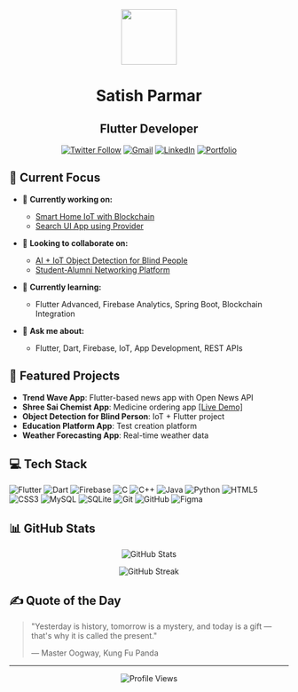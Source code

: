 <div align="center">
  <img src="https://media.giphy.com/media/M9gbBd9nbDrOTu1Mqx/giphy.gif" width="100"/>
  
# Satish Parmar
## Flutter Developer

[![Twitter Follow](https://img.shields.io/twitter/follow/978satish?style=social)](https://twitter.com/978satish)
[![Gmail](https://img.shields.io/badge/Gmail-D14836?style=flat&logo=gmail&logoColor=white)](mailto:satishparmarparmar486@gmail.com)
[![LinkedIn](https://img.shields.io/badge/LinkedIn-%230077B5.svg?style=flat&logo=linkedin&logoColor=white)](https://www.linkedin.com/in/satish-parmar-8021a5245/)
[![Portfolio](https://img.shields.io/badge/Portfolio-Visit-blueviolet?style=flat)](https://satishparmar1.github.io/Portfolio/)
</div>

## 🎯 Current Focus

- 🔭 **Currently working on:**
  - [Smart Home IoT with Blockchain](https://github.com/SatishParmar1)
  - [Search UI App using Provider](https://github.com/SatishParmar1)

- 👯 **Looking to collaborate on:**
  - [AI + IoT Object Detection for Blind People](https://github.com/SatishParmar1)
  - [Student-Alumni Networking Platform](https://github.com/SatishParmar1)

- 🌱 **Currently learning:**
  - Flutter Advanced, Firebase Analytics, Spring Boot, Blockchain Integration

- 💬 **Ask me about:**
  - Flutter, Dart, Firebase, IoT, App Development, REST APIs

## 📱 Featured Projects

- **Trend Wave App**: Flutter-based news app with Open News API
- **Shree Sai Chemist App**: Medicine ordering app [[Live Demo]](https://bit.ly/shreesaichemist)
- **Object Detection for Blind Person**: IoT + Flutter project
- **Education Platform App**: Test creation platform
- **Weather Forecasting App**: Real-time weather data

## 💻 Tech Stack

![Flutter](https://img.shields.io/badge/Flutter-%2302569B.svg?style=for-the-badge&logo=Flutter&logoColor=white)
![Dart](https://img.shields.io/badge/dart-%230175C2.svg?style=for-the-badge&logo=dart&logoColor=white)
![Firebase](https://img.shields.io/badge/firebase-%23039BE5.svg?style=for-the-badge&logo=firebase)
![C](https://img.shields.io/badge/c-%2300599C.svg?style=for-the-badge&logo=c&logoColor=white)
![C++](https://img.shields.io/badge/c++-%2300599C.svg?style=for-the-badge&logo=c%2B%2B&logoColor=white)
![Java](https://img.shields.io/badge/java-%23ED8B00.svg?style=for-the-badge&logo=openjdk&logoColor=white)
![Python](https://img.shields.io/badge/python-3670A0?style=for-the-badge&logo=python&logoColor=ffdd54)
![HTML5](https://img.shields.io/badge/html5-%23E34F26.svg?style=for-the-badge&logo=html5&logoColor=white)
![CSS3](https://img.shields.io/badge/css3-%231572B6.svg?style=for-the-badge&logo=css3&logoColor=white)
![MySQL](https://img.shields.io/badge/mysql-4479A1.svg?style=for-the-badge&logo=mysql&logoColor=white)
![SQLite](https://img.shields.io/badge/sqlite-%2307405e.svg?style=for-the-badge&logo=sqlite&logoColor=white)
![Git](https://img.shields.io/badge/git-%23F05033.svg?style=for-the-badge&logo=git&logoColor=white)
![GitHub](https://img.shields.io/badge/github-%23121011.svg?style=for-the-badge&logo=github&logoColor=white)
![Figma](https://img.shields.io/badge/figma-%23F24E1E.svg?style=for-the-badge&logo=figma&logoColor=white)

## 📊 GitHub Stats

<p align="center">
  <img src="https://github-readme-stats.vercel.app/api?username=SatishParmar1&theme=dark&hide_border=false&include_all_commits=true&count_private=true" alt="GitHub Stats" />
</p>

<p align="center">
  <img src="https://github-readme-streak-stats.herokuapp.com/?user=SatishParmar1&theme=dark&hide_border=false" alt="GitHub Streak" />
</p>

## ✍️ Quote of the Day
> "Yesterday is history, tomorrow is a mystery, and today is a gift — that's why it is called the present."
> 
> — Master Oogway, Kung Fu Panda

---
<p align="center">
  <img src="https://visitcount.itsvg.in/api?id=SatishParmar1&icon=0&color=0" alt="Profile Views"/>
</p>
